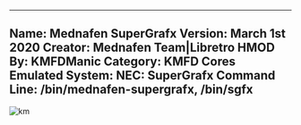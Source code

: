 -----------------------
Name: Mednafen SuperGrafx
Version: March 1st 2020
Creator: Mednafen Team|Libretro
HMOD By: KMFDManic
Category: KMFD Cores
Emulated System: NEC: SuperGrafx
Command Line: /bin/mednafen-supergrafx, /bin/sgfx
-----------------------
![km](https://i.imgur.com/2ofVtRr.png)
